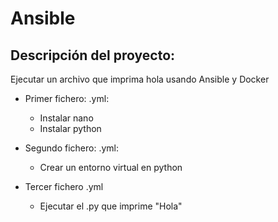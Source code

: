# Ansible

## Descripción del proyecto:

Ejecutar un archivo que imprima hola usando Ansible y Docker


- Primer fichero: .yml:
  - Instalar nano
  - Instalar python

- Segundo fichero: .yml:
  - Crear un entorno virtual en python

- Tercer fichero .yml
  - Ejecutar el .py que imprime "Hola"
